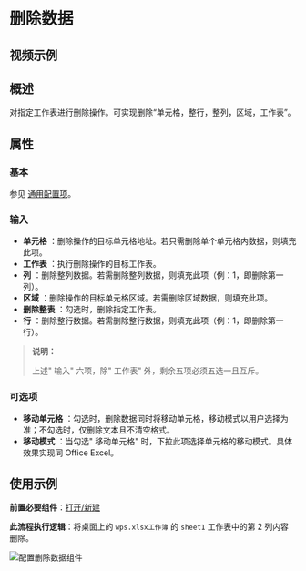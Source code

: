 # 删除数据

## 视频示例

## 概述

对指定工作表进行删除操作。可实现删除“单元格，整行，整列，区域，工作表”。

## 属性

### 基本

参见 [通用配置项](../../Appendix/CommonConfigurationItems.md)。

### 输入

- **单元格** ：删除操作的目标单元格地址。若只需删除单个单元格内数据，则填充此项。
- **工作表** ：执行删除操作的目标工作表。
- **列** ：删除整列数据。若需删除整列数据，则填充此项（例：1，即删除第一列）。
- **区域** ：删除操作的目标单元格区域。若需删除区域数据，则填充此项。
- **删除整表** ：勾选时，删除指定工作表。
- **行** ：删除整行数据。若需删除整行数据，则填充此项（例：1，即删除第一行）。

> **说明：**
>
> 上述&quot; 输入&quot; 六项，除&quot; 工作表&quot; 外，剩余五项必须五选一且互斥。

### 可选项

- **移动单元格** ：勾选时，删除数据同时将移动单元格，移动模式以用户选择为准；不勾选时，仅删除文本且不清空格式。
- **移动模式** ：当勾选&quot; 移动单元格&quot; 时，下拉此项选择单元格的移动模式。具体效果实现同 Office Excel。

## 使用示例

**前置必要组件**：[打开/新建](../WPSExcel/OpenExcel.md)

**此流程执行逻辑**：将桌面上的 `wps.xlsx工作簿` 的 `sheet1` 工作表中的第 2 列内容删除。

![配置删除数据组件](https://docimages.blob.core.chinacloudapi.cn/images/Activities/wps27.png)
